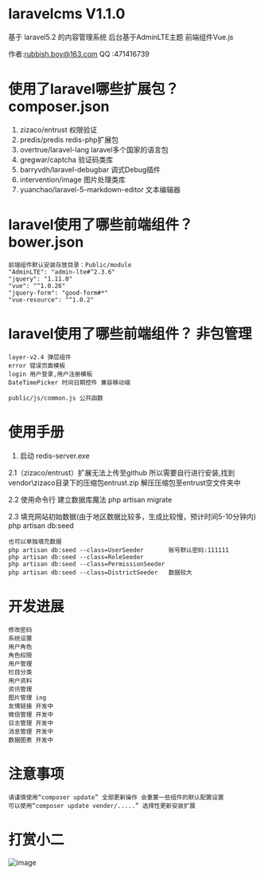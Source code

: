 
# laravelcms V1.1.0 
基于 laravel5.2 的内容管理系统  后台基于AdminLTE主题  前端组件Vue.js

作者:rubbish.boy@163.com
QQ	:471416739

#	使用了laravel哪些扩展包？ composer.json
1. zizaco/entrust 权限验证
2. predis/predis redis-php扩展包
3. overtrue/laravel-lang laravel多个国家的语言包
4. gregwar/captcha 验证码类库
5. barryvdh/laravel-debugbar 调式Debug插件
6. intervention/image 图片处理类库
7. yuanchao/laravel-5-markdown-editor 文本编辑器

#	laravel使用了哪些前端组件？ bower.json

	前端组件默认安装存放目录：Public/module
	"AdminLTE": "admin-lte#^2.3.6"
    "jquery": "1.11.0"
    "vue": "^1.0.26"
    "jquery-form": "good-form#*"
    "vue-resource": "^1.0.2"

#	laravel使用了哪些前端组件？ 非包管理
	layer-v2.4 弹层组件
	error 错误页面模板
	login 用户登录,用户注册模板
	DateTimePicker 时间日期控件 兼容移动端

	public/js/common.js 公共函数

#	使用手册
1. 启动 redis-server.exe  

2.1（zizaco/entrust）扩展无法上传至github 所以需要自行进行安装,找到vendor\zizaco目录下的压缩包entrust.zip 解压压缩包至entrust空文件夹中

2.2 使用命令行 建立数据库魔法
    php artisan migrate
	
2.3 填充网站初始数据(由于地区数据比较多，生成比较慢，预计时间5-10分钟内)	
	php artisan db:seed
	
	也可以单独填充数据
	php artisan db:seed --class=UserSeeder		 账号默认密码:111111
	php artisan db:seed --class=RoleSeeder
	php artisan db:seed --class=PermissionSeeder
	php artisan db:seed --class=DistrictSeeder	 数据较大
	
#	开发进展

	修改密码 
	系统设置
	用户角色
	角色权限
	用户管理
	栏目分类
	用户资料 
	资讯管理 
	图片管理 ing
	友情链接 开发中
	微信管理 开发中
	日志管理 开发中
	消息管理 开发中
	数据图表 开发中

#	注意事项
	请谨慎使用“composer update” 全部更新操作 会重置一些组件的默认配置设置
	可以使用“composer update vender/.....” 选择性更新安装扩展
	
#	打赏小二
![image](https://github.com/q1082121/laravelcms/public/images/alipay.jpg)